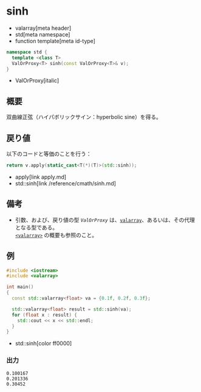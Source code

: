 # sinh
* valarray[meta header]
* std[meta namespace]
* function template[meta id-type]

```cpp
namespace std {
  template <class T>
  ValOrProxy<T> sinh(const ValOrProxy<T>& v);
}
```
* ValOrProxy[italic]

## 概要
双曲線正弦（ハイパボリックサイン：hyperbolic sine）を得る。


## 戻り値
以下のコードと等価のことを行う：

```cpp
return v.apply(static_cast<T(*)(T)>(std::sinh));
```
* apply[link apply.md]
* std::sinh[link /reference/cmath/sinh.md]


## 備考
- 引数、および、戻り値の型 *`ValOrProxy`* は、[`valarray`](../valarray.md)、あるいは、その代理となる型である。  
	[`<valarray>`](../../valarray.md) の概要も参照のこと。


## 例
```cpp example
#include <iostream>
#include <valarray>

int main()
{
  const std::valarray<float> va = {0.1f, 0.2f, 0.3f};

  std::valarray<float> result = std::sinh(va);
  for (float x : result) {
    std::cout << x << std::endl;
  }
}
```
* std::sinh[color ff0000]

### 出力
```
0.100167
0.201336
0.30452
```


